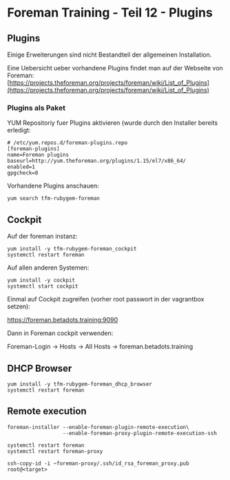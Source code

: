 # Foreman Training - Teil 12 - Plugins

## Plugins

Einige Erweiterungen sind nicht Bestandteil der allgemeinen Installation.

Eine Uebersicht ueber vorhandene Plugins findet man auf der Webseite von Foreman: [https://projects.theforeman.org/projects/foreman/wiki/List_of_Plugins](https://projects.theforeman.org/projects/foreman/wiki/List_of_Plugins)

### Plugins als Paket

YUM Repositoriy fuer Plugins aktivieren (wurde durch den Installer bereits erledigt:

    # /etc/yum.repos.d/foreman-plugins.repo
    [foreman-plugins]
    name=Foreman plugins
    baseurl=http://yum.theforeman.org/plugins/1.15/el7/x86_64/
    enabled=1
    gpgcheck=0

Vorhandene Plugins anschauen:

    yum search tfm-rubygem-foreman

## Cockpit

Auf der foreman instanz:

    yum install -y tfm-rubygem-foreman_cockpit
    systemctl restart foreman

Auf allen anderen Systemen:

    yum install -y cockpit
    systemctl start cockpit

Einmal auf Cockpit zugreifen (vorher root passwort in der vagrantbox setzen):

https://foreman.betadots.training:9090

Dann in Foreman cockpit verwenden:

Foreman-Login -> Hosts -> All Hosts -> foreman.betadots.training

## DHCP Browser

    yum install -y tfm-rubygem-foreman_dhcp_browser
    systemctl restart foreman

## Remote execution

    foreman-installer --enable-foreman-plugin-remote-execution\
                      --enable-foreman-proxy-plugin-remote-execution-ssh

    systemctl restart foreman
    systemctl restart foreman-proxy

    ssh-copy-id -i ~foreman-proxy/.ssh/id_rsa_foreman_proxy.pub root@<target>
